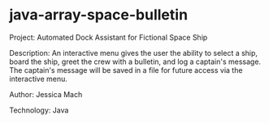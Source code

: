 # java-array-space-bulletin

Project: Automated Dock Assistant for Fictional Space Ship

Description: An interactive menu gives the user the ability to select a ship, board the ship, 
greet the crew with a bulletin, and log a captain's message. The captain's message will be saved
in a file for future access via the interactive menu.

Author: Jessica Mach

Technology: Java
